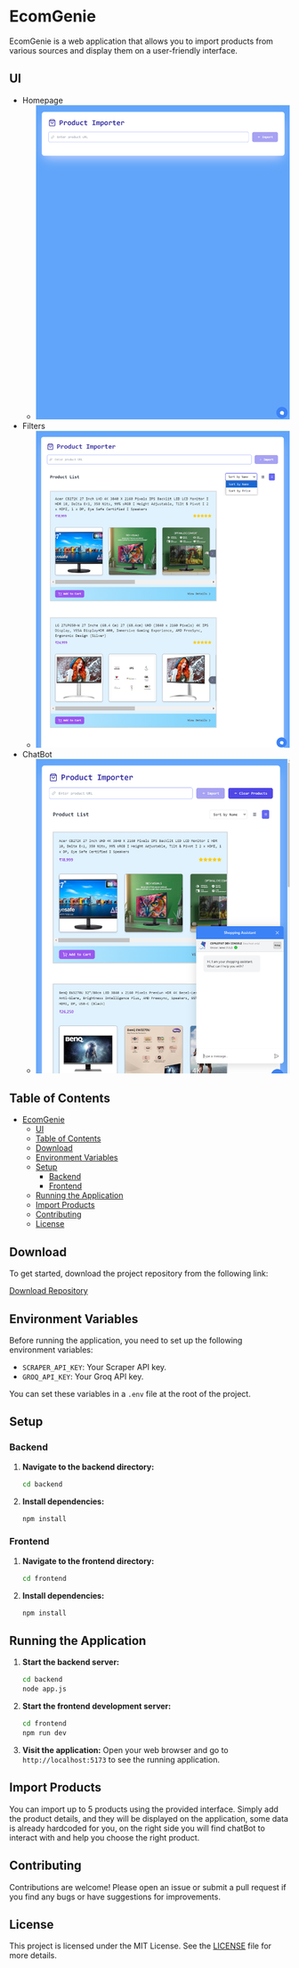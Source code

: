 # EcomGenie

EcomGenie is a web application that allows you to import products from various sources and display them on a user-friendly interface.


## UI
- Homepage
  - <img src="product_images/homepage.png" alt="HomePage">
- Filters
  - <img src="product_images/product_filters.png" alt="Product-Filters">
- ChatBot
  - <img src="product_images/shopping_assistant.png" alt="Shopping-Assistant">
  

## Table of Contents

- [EcomGenie](#ecomgenie)
  - [UI](#ui)
  - [Table of Contents](#table-of-contents)
  - [Download](#download)
  - [Environment Variables](#environment-variables)
  - [Setup](#setup)
    - [Backend](#backend)
    - [Frontend](#frontend)
  - [Running the Application](#running-the-application)
  - [Import Products](#import-products)
  - [Contributing](#contributing)
  - [License](#license)

## Download

To get started, download the project repository from the following link:

[Download Repository](https://github.com/triggeredcode/EcomGenie)

## Environment Variables

Before running the application, you need to set up the following environment variables:

- `SCRAPER_API_KEY`: Your Scraper API key.
- `GROQ_API_KEY`: Your Groq API key.

You can set these variables in a `.env` file at the root of the project.

## Setup

### Backend

1. **Navigate to the backend directory:**
   ```sh
   cd backend
   ```

2. **Install dependencies:**
   ```sh
   npm install
   ```

### Frontend

1. **Navigate to the frontend directory:**
   ```sh
   cd frontend
   ```

2. **Install dependencies:**
   ```sh
   npm install
   ```

## Running the Application

1. **Start the backend server:**
   ```sh
   cd backend
   node app.js
   ```

2. **Start the frontend development server:**
   ```sh
   cd frontend
   npm run dev
   ```

3. **Visit the application:**
   Open your web browser and go to `http://localhost:5173` to see the running application.

## Import Products

You can import up to 5 products using the provided interface. Simply add the product details, and they will be displayed on the application, some data is already hardcoded for you, on the right side you will find chatBot to interact with and help you
choose the right product.

## Contributing

Contributions are welcome! Please open an issue or submit a pull request if you find any bugs or have suggestions for improvements.

## License

This project is licensed under the MIT License. See the [LICENSE](LICENSE) file for more details.
